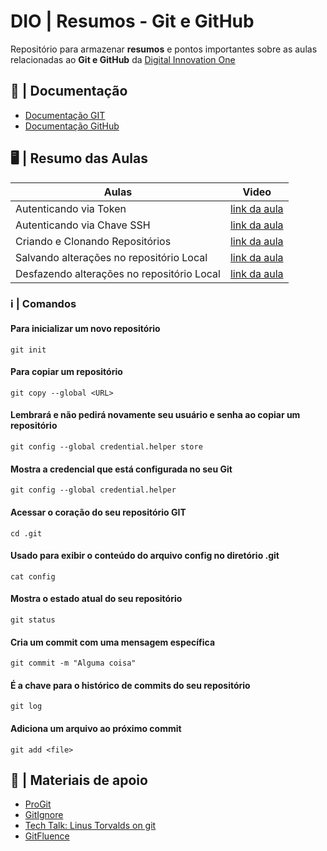 
# DIO | Resumos - Git e GitHub

Repositório para armazenar **resumos** e pontos importantes sobre as aulas relacionadas ao **Git e GitHub** da
[Digital Innovation One](https://www.dio.me/)

## 📖 | Documentação
- [Documentação GIT](https://git-scm.com/doc)
- [Documentação GitHub](https://docs.github.com/)

## 🖥️ | Resumo das Aulas
| Aulas | Video |
|-------|---------|
| Autenticando via Token | [link da aula](https://web.dio.me/course/versionamento-de-codigo-com-git-e-github/learning/3d13d85f-2508-4396-9657-4643d3302c79?back=/track/gft-start-logica-de-programacao&tab=path&moduleId=undefined) |
| Autenticando via Chave SSH | [link da aula](https://web.dio.me/course/versionamento-de-codigo-com-git-e-github/learning/a53b7d6e-d7a2-40de-a8f9-cc30b42fc93d?back=/track/gft-start-logica-de-programacao&tab=path&moduleId=undefined) |
| Criando e Clonando Repositórios | [link da aula](https://web.dio.me/course/versionamento-de-codigo-com-git-e-github/learning/a377a00b-461c-4ab0-8258-3addd2fef14c?back=/track/gft-start-logica-de-programacao&tab=path&moduleId=undefined) |
| Salvando alterações no repositório Local |[link da aula](https://web.dio.me/course/versionamento-de-codigo-com-git-e-github/learning/599dd3dd-d189-474f-a55c-22f37b4472da?back=/track/gft-start-logica-de-programacao&tab=path&moduleId=undefined) |
| Desfazendo alterações no repositório Local |[link da aula](https://web.dio.me/course/versionamento-de-codigo-com-git-e-github/learning/3f9f2336-6fd5-44cb-ba39-d1a4f6448023?back=/track/gft-start-logica-de-programacao&tab=path&moduleId=undefined) |

### ℹ️ | Comandos

#### Para inicializar um novo repositório
```
git init
```
#### Para copiar um repositório
```
git copy --global <URL>
```
#### Lembrará e não pedirá novamente seu usuário e senha ao copiar um repositório
```
git config --global credential.helper store
```
#### Mostra a credencial que está configurada no seu Git
```
git config --global credential.helper
``` 
#### Acessar o coração do seu repositório GIT
```
cd .git
```
#### Usado para exibir o conteúdo do arquivo config no diretório .git
```
cat config
```
#### Mostra o estado atual do seu repositório
```
git status
```
#### Cria um commit com uma mensagem específica
```
git commit -m "Alguma coisa"
```
#### É a chave para o histórico de commits do seu repositório
```
git log
``` 
#### Adiciona um arquivo ao próximo commit
```
git add <file>
```
## 🔎 | Materiais de apoio
- [ProGit](https://git-scm.com/book/en/v2)
- [GitIgnore](https://www.toptal.com/developers/gitignore/)
- [Tech Talk: Linus Torvalds on git](https://youtu.be/4XpnKHJAok8)
- [GitFluence](https://gitfluence.com/)
